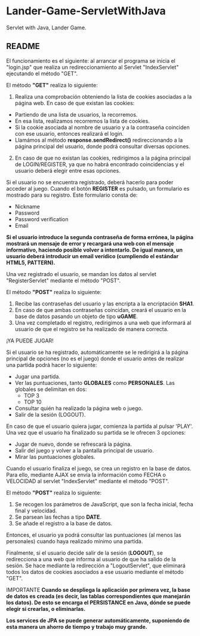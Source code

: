 # Lander-Game-ServletWithJava
Servlet with Java, Lander Game.

## README

El funcionamiento es el siguiente: al arrancar el programa se inicia el "login.jsp" que realiza un redireccionamiento al Servlet "IndexServlet" ejecutando el método "GET".

El método **"GET"** realiza lo siguiente:

1. Realiza una comprobación obteniendo la lista de cookies asociadas a la página web. En caso de que existan las cookies:
  * Partiendo de una lista de usuarios, la recorremos.
  * En esa lista, realizamos recorremos la lista de cookies.
  * Si la cookie asociada al nombre de usuario y a la contraseña coinciden con ese usuario, entonces realizará el login.
  * Llamámos al método **response.sendRedirect()** redireccionando a la página principal del usuario, donde podrá consultar diversas opciones.

2. En caso de que no existan las cookies, redirigimos a la página principal de LOGIN/REGISTER, ya que no habrá encontrado coincidencias y el usuario deberá elegir entre esas opciones.

Si el usuario no se encuentra registrado, deberá hacerlo para poder acceder al juego. Cuando el botón **REGISTER** es pulsado, un formulario es mostrado para su registro. Este formulario consta de:
  * Nickname
  * Password
  * Password verification
  * Email
   
**Si el usuario introduce la segunda contraseña de forma errónea, la página mostrará un mensaje de error y recargará una web con el mensaje informativo, haciendo posible volver a intentarlo. De igual manera, un usuario deberá introducir un email verídico (cumpliendo el estándar HTML5, PATTERN).**

Una vez registrado el usuario, se mandan los datos al servlet "RegisterServlet" mediante el método "POST".

El método **"POST"** realiza lo siguiente:

1. Recibe las contraseñas del usuario y las encripta a la encriptación **SHA1**.
2. En caso de que ambas contraseñas coincidan, creará el usuario en la base de datos pasando un objeto de tipo **uGAME**.
3. Una vez completado el registro, redirigimos a una web que informará al usuario de que el registro se ha realizado de manera correcta.

¡YA PUEDE JUGAR!

Si el usuario se ha registrado, automáticamente se le redirigirá a la página principal de opciones (no es el juego) donde el usuario antes de realizar una partida podrá hacer lo siguiente:

  * Jugar una partida.
  * Ver las puntuaciones, tanto **GLOBALES** como **PERSONALES**. Las globales se delimitan en dos:
    * TOP 3
    * TOP 10
  * Consultar quién ha realizado la página web o juego.
  * Salir de la sesión (LOGOUT).

En caso de que el usuario quiera jugar, comienza la partida al pulsar 'PLAY'. Una vez que el usuario ha finalizado su partida se le ofrecen 3 opciones:

  * Jugar de nuevo, donde se refrescará la página.
  * Salir del juego y volver a la pantalla principal de usuario.
  * Mirar las puntuaciones globales.
  
Cuando el usuario finaliza el juego, se crea un registro en la base de datos. Para ello, mediante AJAX se envía la información como FECHA o VELOCIDAD al servlet "IndexServlet" mediante el método "POST".

El método **"POST"** realiza lo siguiente:

  1. Se recogen los parámetros de JavaScript, que son la fecha inicial, fecha final y velocidad.
  2. Se parsean las fechas a tipo **DATE**.
  3. Se añade el registro a la base de datos.

Entonces, el usuario ya podrá consultar las puntuaciones (al menos las personales) cuando haya realizado mínimo una partida.

Finalmente, si el usuario decide salir de la sesión (**LOGOUT**), se redirecciona a una web que informa al usuario de que ha salido de la sesión. Se hace mediante la redirección a "LogoutServlet", que eliminará todos los datos de cookies asociados a ese usuario mediante el método "GET".


IMPORTANTE
**Cuando se despliega la aplicación por primera vez, la base de datos es creada (es decir, las tablas correspondientes que manejarán los datos). De esto se encarga el PERSISTANCE en Java, dónde se puede elegir si crearlas, o eliminarlas.**

**Los services de JPA se puede generar automáticamente, suponiendo de esta manera un ahorro de tiempo y trabajo muy grande.**
